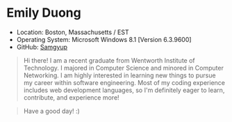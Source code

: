 
# <strong>Emily Duong</strong>

* Location: Boston, Massachusetts / EST <br>
* Operating System: Microsoft Windows 8.1 [Version 6.3.9600]
* GitHub: [Samgyup](https://github.com/samgyup)


> Hi there! I am a recent graduate from Wentworth Institute of Technology.  I majored in Computer Science and minored in Computer Networking.  I am highly interested in learning new things to pursue my career within software engineering.  Most of my coding experience includes web development languages, so I'm definitely eager to learn, contribute, and experience more!

>Have a good day! :)
